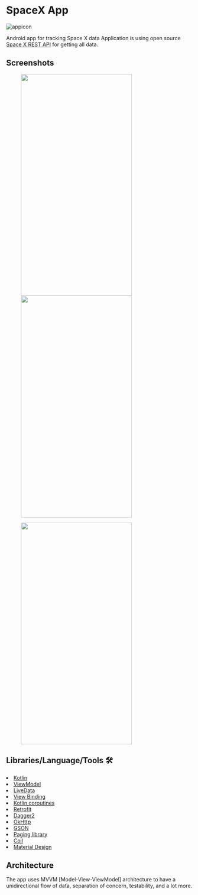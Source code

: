 # SpaceX App

![appicon](https://user-images.githubusercontent.com/96004385/188332008-1741cb5a-f9ec-4150-9274-ab5b84a6ae90.png)

Android app for tracking Space X data
Application is using open source [Space X REST API](https://github.com/r-spacex/SpaceX-API/tree/master/docs) for getting all data.

## Screenshots

<img src="https://user-images.githubusercontent.com/96004385/194928281-79443d18-cf65-493a-aaf7-817ae06cacd1.png" height="600" width="300" hspace="40"><img src="https://user-images.githubusercontent.com/96004385/194928502-1ba5ae20-6404-412b-a6b1-651405eeada7.png" height="600" width="300" hspace="40">

<img src="https://user-images.githubusercontent.com/96004385/194928535-5b8ad401-8c93-4c02-943e-9da8575cf681.png" height="600" width="300" hspace="40">

## Libraries/Language/Tools 🛠

<li><a href="https://developer.android.com/kotlin">Kotlin</a></li>
<li><a href="https://developer.android.com/topic/libraries/architecture/viewmodel">ViewModel</a></li>
<li><a href="https://developer.android.com/topic/libraries/architecture/livedata">LiveData</a></li>
<li><a href="https://developer.android.com/topic/libraries/view-binding">View Binding</a></li>
<li><a href="https://developer.android.com/kotlin/coroutines">Kotlin coroutines</a></li>
<li><a href="https://square.github.io/retrofit/">Retrofit</a></li>
<li><a href="https://developer.android.com/training/dependency-injection/dagger-basics">Dagger2</a></li>
<li><a href="https://github.com/square/okhttp">OkHttp</a></li>
<li><a href="https://github.com/google/gson">GSON</a></li>
<li><a href="https://developer.android.com/topic/libraries/architecture/paging/v3-overview">Paging library</a></li>
<li><a href="https://coil-kt.github.io/coil/">Coil</a></li>
<li><a href="https://material.io/develop/android/docs/getting-started/">Material Design</a></li>

## Architecture
The app uses MVVM [Model-View-ViewModel] architecture to have a unidirectional flow of data, separation of concern, testability, and a lot more.
